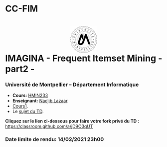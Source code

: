 # CC-FIM
# <img src="./logo.jpg" width="17%" style="margin:auto;display:block;"/> IMAGINA - Frequent Itemset Mining - part2 - 
### Université de Montpellier – Département Informatique
* **Cours:** [HMIN233](https://formations.umontpellier.fr/fr/formations/sciences-technologies-sante-STS/master-XB/master-informatique-program-fruai0342321nprme154/informatique-pour-les-sciences-ips-subprogram-pr480/algorithmes-d-exploration-et-de-mouvement-HMIN233/algorithmes-d-exploration-HMIN233A.html)
* **Enseignant:** [Nadjib Lazaar](mailto:nadjib.lazaar@umontpellier.fr)
* [Cours1](fim-part2.pdf).
* Le [sujet du TD](TD2.pdf).

**Cliquez sur le lien ci-dessous pour faire votre fork privé du TD :**
https://classroom.github.com/a/jD9O3qUT

### Date limite de rendu: 14/02/2021 23h00
